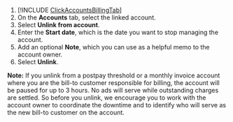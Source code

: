 1. [!INCLUDE [ClickAccountsBillingTab](./ClickAccountsBillingTab.md)]
1. On the **Accounts** tab, select the linked account.
1. Select **Unlink from account**.
1. Enter the **Start date**, which is the date you want to stop managing the account.
1. Add an optional **Note**, which you can use as a helpful memo to the account owner.
1. Select **Unlink**.

**Note:**  If you unlink from a postpay threshold or a monthly invoice account where you are the bill-to customer responsible for billing, the account will be paused for up to 3 hours. No ads will serve while outstanding charges are settled. So before you unlink, we encourage you to work with the account owner to coordinate the downtime and to identify who will serve as the new bill-to customer on the account.


